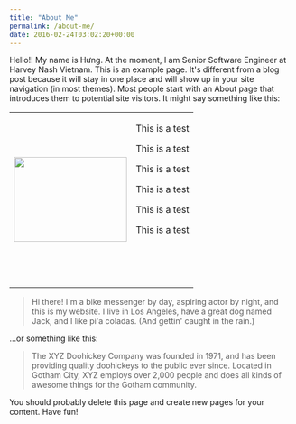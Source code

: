 ```yaml
---
title: "About Me"
permalink: /about-me/
date: 2016-02-24T03:02:20+00:00
---
```

Hello!!
My name is Hưng. At the moment, I am Senior Software Engineer at Harvey Nash Vietnam. 
This is an example page. It's different from a blog post because it will stay in one place and will show up in your site navigation (in most themes). Most people start with an About page that introduces them to potential site visitors. It might say something like this:

<table>
<tbody>
<tr>
<td>
<p><img src="https://nganhangphapluat.thukyluat.vn/images/CauHoi_Hinh/9eb6abaa-8cda-456c-ad66-26ba4da23ffe.jpg" width="200" height="150" /></p>
</td>
<td>
<p>This is a test</p>
<p>This is a test</p>
<p>This is a test</p>
<p>This is a test</p>
<p>This is a test</p>
<p>This is a test</p>
<p>&nbsp;</p>
<p>&nbsp;</p>
</td>
</tr>
</tbody>
</table>

> Hi there! I'm a bike messenger by day, aspiring actor by night, and this is my website. I live in Los Angeles, have a great dog named Jack, and I like pi'a coladas. (And gettin' caught in the rain.)

...or something like this:

> The XYZ Doohickey Company was founded in 1971, and has been providing quality doohickeys to the public ever since. Located in Gotham City, XYZ employs over 2,000 people and does all kinds of awesome things for the Gotham community.

You should probably delete this page and create new pages for your content. Have fun!